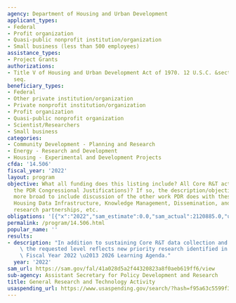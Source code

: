```yaml
---
agency: Department of Housing and Urban Development
applicant_types:
- Federal
- Profit organization
- Quasi-public nonprofit institution/organization
- Small business (less than 500 employees)
assistance_types:
- Project Grants
authorizations:
- Title V of Housing and Urban Development Act of 1970. 12 U.S.C. &sect; 1701z-1 et
  seq.
beneficiary_types:
- Federal
- Other private institution/organization
- Private nonprofit institution/organization
- Profit organization
- Quasi-public nonprofit organization
- Scientist/Researchers
- Small business
categories:
- Community Development - Planning and Research
- Energy - Research and Development
- Housing - Experimental and Development Projects
cfda: '14.506'
fiscal_year: '2022'
layout: program
objective: What all funding does this listing include? All Core R&T activities (per
  the PDR Congressional Justifications)? If so, the description/objective should be
  more broad to include discussion of the other work PDR does with these funds, e.g.,
  Housing Data Infrastructure, Knowledge Management, Dissemination, and Outreach,
  research partnerships, etc.
obligations: '[{"x":"2022","sam_estimate":0.0,"sam_actual":2120885.0,"usa_spending_actual":2119959.1},{"x":"2023","sam_estimate":20671649.0,"sam_actual":0.0,"usa_spending_actual":483290.03},{"x":"2024","sam_estimate":20000000.0,"sam_actual":0.0,"usa_spending_actual":0.0}]'
permalink: /program/14.506.html
popular_name: ''
results:
- description: "In addition to sustaining Core R&T data collection and research dissemination,\
    \ the requested level reflects new priority research identified in HUD\u2019s\
    \ Fiscal Year 2022 \u2013 2026 Learning Agenda."
  year: '2022'
sam_url: https://sam.gov/fal/41a028d5a2f44320823a8f0aeb619ff6/view
sub-agency: Assistant Secretary for Policy Development and Research
title: General Research and Technology Activity
usaspending_url: https://www.usaspending.gov/search/?hash=f95a63c5599f3441933f4e4b2e775e28
---
```

